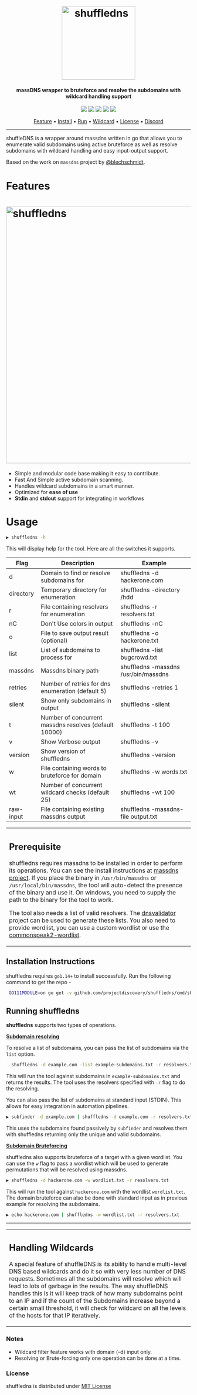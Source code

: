 <h1 align="center">
  <img src="static/shuffledns-logo.png" alt="shuffledns" width="200px"></a>
  <br>
</h1>

<h4 align="center">massDNS wrapper to bruteforce and resolve the subdomains with wildcard handling support</h4>


<p align="center">
<a href="https://goreportcard.com/report/github.com/projectdiscovery/shuffledns"><img src="https://goreportcard.com/badge/github.com/projectdiscovery/shuffledns"></a>
<a href="https://github.com/projectdiscovery/shuffledns/issues"><img src="https://img.shields.io/badge/contributions-welcome-brightgreen.svg?style=flat"></a>
<a href="https://github.com/projectdiscovery/shuffledns/releases"><img src="https://img.shields.io/github/release/projectdiscovery/shuffledns"></a>
<a href="https://twitter.com/pdiscoveryio"><img src="https://img.shields.io/twitter/follow/pdiscoveryio.svg?logo=twitter"></a>
<a href="https://discord.gg/projectdiscovery"><img src="https://img.shields.io/discord/695645237418131507.svg?logo=discord"></a>
</p>
      
<p align="center">
  <a href="#features">Feature</a> •
  <a href="#installation-instructions">Install</a> •
  <a href="#running-shuffledns">Run</a> •
  <a href="#handling-wildcards">Wildcard</a> •
  <a href="#license">License</a> •
  <a href="https://discord.gg/projectdiscovery">Discord</a>
</p>

---


shuffleDNS is a wrapper around massdns written in go that allows you to enumerate valid subdomains using active bruteforce as well as resolve subdomains with wildcard handling and easy input-output support.

Based on the work on `massdns` project by [@blechschmidt](https://github.com/blechschmidt).

 # Features

<h1 align="left">
  <img src="static/shuffledns-run.png" alt="shuffledns" width="700px"></a>
  <br>
</h1>

 - Simple and modular code base making it easy to contribute.
 - Fast And Simple active subdomain scanning.
 - Handles wildcard subdomains in a smart manner.
 - Optimized for **ease of use**
 - **Stdin** and **stdout** support for integrating in workflows

# Usage

```bash
▶ shuffledns -h
```
This will display help for the tool. Here are all the switches it supports.

| Flag          | Description                                             | Example                              |
|---------------|---------------------------------------------------------|--------------------------------------|
| d             | Domain to find or resolve subdomains for                | shuffledns -d hackerone.com          |
| directory     | Temporary directory for enumeration                     | shuffledns -directory /hdd           |
| r             | File containing resolvers for enumeration               | shuffledns -r resolvers.txt          |
| nC            | Don't Use colors in output                              | shuffledns -nC                       |
| o             | File to save output result (optional)                   | shuffledns -o hackerone.txt          |
| list          | List of subdomains to process for                       | shuffledns -list bugcrowd.txt        |
| massdns       | Massdns binary path                                     | shuffledns -massdns /usr/bin/massdns |
| retries       | Number of retries for dns enumeration (default 5)       | shuffledns -retries 1                |
| silent        | Show only subdomains in output                          | shuffledns -silent                   |
| t             | Number of concurrent massdns resolves (default 10000)   | shuffledns -t 100                    |
| v             | Show Verbose output                                     | shuffledns -v                        |
| version       | Show version of shuffledns                              | shuffledns -version                  |
| w             | File containing words to bruteforce for domain          | shuffledns -w words.txt              |
| wt            | Number of concurrent wildcard checks (default 25)       | shuffledns -wt 100                   |
| raw-input     | File containing existing massdns output                 | shuffledns -massdns-file output.txt  |

<table>
<tr>
<td>  

## Prerequisite

shuffledns requires massdns to be installed in order to perform its operations. You can see the install instructions at [massdns project](https://github.com/blechschmidt/massdns#compilation). If you place the binary in `/usr/bin/massdns` or `/usr/local/bin/massdns`, the tool will auto-detect the presence of the binary and use it. On windows, you need to supply the path to the binary for the tool to work.

The tool also needs a list of valid resolvers. The [dnsvalidator](https://github.com/vortexau/dnsvalidator) project can be used to generate these lists. You also need to provide wordlist, you can use a custom wordlist or use the [commonspeak2-wordlist](https://s3.amazonaws.com/assetnote-wordlists/data/manual/best-dns-wordlist.txt).

</td>
</tr>
</table>

## Installation Instructions

shuffledns requires `go1.14+` to install successfully. Run the following command to get the repo - 

```bash
 GO111MODULE=on go get -v github.com/projectdiscovery/shuffledns/cmd/shuffledns
```

## Running shuffledns

**shuffledns** supports two types of operations.

<ins>**Subdomain resolving** </ins>

To resolve a list of subdomains, you can pass the list of subdomains via the `list` option.

```bash
  shuffledns -d example.com -list example-subdomains.txt -r resolvers.txt
```

This will run the tool against subdomains in `example-subdomains.txt` and returns the results. The tool uses the resolvers specified with `-r` flag to do the resolving.

You can also pass the list of subdomains at standard input (STDIN). This allows for easy integration in automation pipelines.

```bash
▶ subfinder -d example.com | shuffledns -d example.com -r resolvers.txt
```

This uses the subdomains found passively by `subfinder` and resolves them with shuffledns returning only the unique and valid subdomains.

<ins>**Subdomain Bruteforcing** </ins>

shuffledns also supports bruteforce of a target with a given wordlist. You can use the `w` flag to pass a wordlist which will be used to generate permutations that will be resolved using massdns.

```bash
▶ shuffledns -d hackerone.com -w wordlist.txt -r resolvers.txt
```

This will run the tool against `hackerone.com` with the wordlist `wordlist.txt`. The domain bruteforce can also be done with standard input as in previous example for resolving the subdomains.

```bash
▶ echo hackerone.com | shuffledns -w wordlist.txt -r resolvers.txt
```

---

<table>
<tr>
<td>

## Handling Wildcards

A special feature of shuffleDNS is its ability to handle multi-level DNS based wildcards and do it so with very less number of DNS requests. Sometimes all the subdomains will resolve which will lead to lots of garbage in the results. The way shuffleDNS handles this is it will keep track of how many subdomains point to an IP and if the count of the Subdomains increase beyond a certain small threshold, it will check for wildcard on all the levels of the hosts for that IP iteratively.

</td>
</tr>
</table>

### Notes

- Wildcard filter feature works with domain (-d) input only.
- Resolving or Brute-forcing only one operation can be done at a time. 

### License

shuffledns is distributed under [MIT License](https://github.com/projectdiscovery/shuffledns/blob/master/LICENSE.md)
